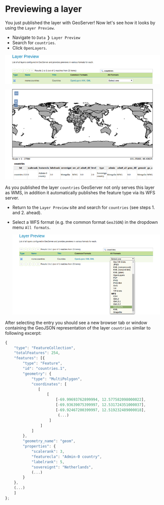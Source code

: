 # Previewing a layer

You just published the layer with GeoServer! Now let's see how it looks by using
the `Layer Preview`.

* Navigate to `Data` &#10093; `Layer Preview`
* Search for `countries`.
* Click `OpenLayers`.

![Layer Preview](../../../assets/layer_preview.png)

![Hello world!](../../../assets/preview_vector_layer_ol.png)

As you published the layer `countries` GeoServer not only serves this layer as
WMS, in addition it automatically publishes the feature type via its WFS server.

* Return to the `Layer Preview` site and search for `countries` (see steps 1.
  and 2. ahead).
* Select a WFS format (e.g. the common format `GeoJSON`) in the dropdown
  menu `All formats`.

  ![WFS Preview](../../../assets/preview_vector_layer_wfs.png)

After selecting the entry you should see a new browser tab or window containing
the GeoJSON representation of the layer `countries` similar to following excerpt:

```javascript
{
    "type": "FeatureCollection",
    "totalFeatures": 254,
    "features": [{
        "type": "Feature",
        "id": "countries.1",
        "geometry": {
            "type": "MultiPolygon",
            "coordinates": [
               [
                   [
                       [-69.99693762899994, 12.577582098000022],
                       [-69.93639075399997, 12.531724351000037],
                       [-69.92467200399997, 12.519232489000018],
                        (...)
                    ]
                ]
            ]
        },
        "geometry_name": "geom",
        "properties": {
            "scalerank": 3,
            "featurecla": "Admin-0 country",
            "labelrank": 5,
            "sovereignt": "Netherlands",
            (...)
        }
    },
    (...)
    ]
};
```

